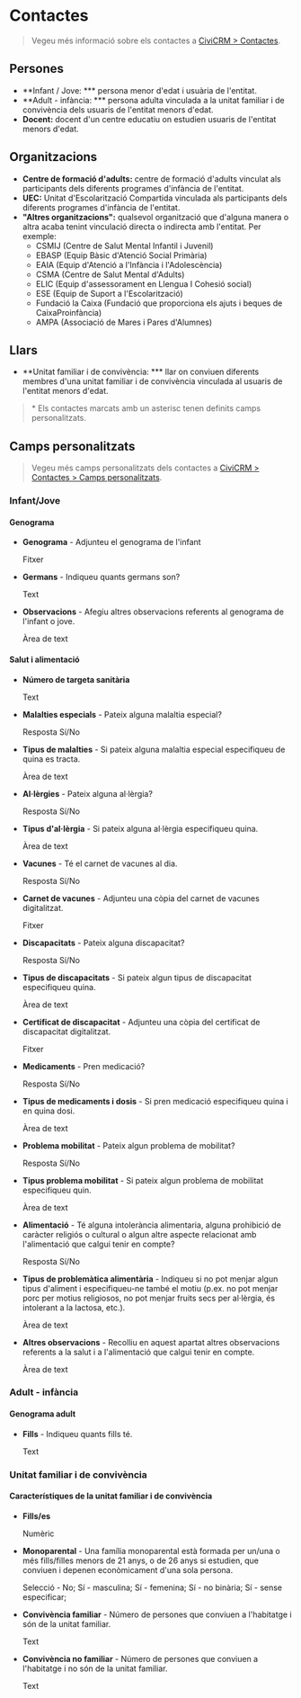 # Contactes

> Vegeu més informació sobre els contactes a [CiviCRM > Contactes](/civicrm/contactes/).

## Persones

- **Infant / Jove: **\* persona menor d'edat i usuària de l'entitat.
- **Adult - infància: **\* persona adulta vinculada a la unitat familiar i de convivència dels usuaris de l'entitat menors d'edat.
- **Docent:** docent d'un centre educatiu on estudien usuaris de l'entitat menors d'edat.

## Organitzacions

- **Centre de formació d'adults:** centre de formació d'adults vinculat als participants dels diferents programes d'infància de l'entitat.
- **UEC:** Unitat d'Escolarització Compartida vinculada als participants dels diferents programes d'infància de l'entitat.
- **"Altres organitzacions":** qualsevol organització que d'alguna manera o altra acaba tenint vinculació directa o indirecta amb l'entitat. Per exemple:
    - CSMIJ (Centre de Salut Mental Infantil i Juvenil)
    - EBASP (Equip Bàsic d'Atenció Social Primària)
    - EAIA (Equip d'Atenció a l'Infància i l'Adolescència)
    - CSMA (Centre de Salut Mental d'Adults)
    - ELIC (Equip d'assessorament en Llengua I Cohesió social)
    - ESE (Equip de Suport a l'Escolarització)
    - Fundació la Caixa (Fundació que proporciona els ajuts i beques de CaixaProinfància)
    - AMPA (Associació de Mares i Pares d'Alumnes)

## Llars

- **Unitat familiar i de convivència: **\* llar on conviuen diferents membres d'una unitat familiar i de convivència vinculada al usuaris de l'entitat menors d'edat.

> \* Els contactes marcats amb un asterisc tenen definits camps personalitzats.

## Camps personalitzats

> Vegeu més camps personalitzats dels contactes a [CiviCRM > Contactes > Camps personalitzats](/civicrm/contactes/#camps-personalitzats).

### Infant/Jove

#### Genograma

- **Genograma** - Adjunteu el genograma de l'infant

    Fitxer

- **Germans** - Indiqueu quants germans son?

    Text

- **Observacions** - Afegiu altres observacions referents al genograma de l'infant o jove.

    Àrea de text

#### Salut i alimentació

- **Número de targeta sanitària**

    Text

- **Malalties especials** - Pateix alguna malaltia especial?

    Resposta Sí/No

- **Tipus de malalties** - Si pateix alguna malaltia especial especifiqueu de quina es tracta.

    Àrea de text

- **Al·lèrgies** - Pateix alguna al·lèrgia?

    Resposta Sí/No

- **Tipus d'al·lèrgia**	- Si pateix alguna al·lèrgia especifiqueu quina.

    Àrea de text

- **Vacunes** - Té el carnet de vacunes al dia.

    Resposta Sí/No

- **Carnet de vacunes** - Adjunteu una còpia del carnet de vacunes digitalitzat.

    Fitxer

- **Discapacitats** - Pateix alguna discapacitat?

    Resposta Sí/No

- **Tipus de discapacitats** - Si pateix algun tipus de discapacitat especifiqueu quina.

    Àrea de text

- **Certificat de discapacitat** - Adjunteu una còpia del certificat de discapacitat digitalitzat.

    Fitxer

- **Medicaments** -	Pren medicació?

    Resposta Sí/No

- **Tipus de medicaments i dosis** - Si pren medicació especifiqueu quina i en quina dosi.

    Àrea de text

- **Problema mobilitat** - Pateix algun problema de mobilitat?

    Resposta Sí/No

- **Tipus problema mobilitat** - Si pateix algun problema de mobilitat especifiqueu quin.

    Àrea de text

- **Alimentació** - Té alguna intolerància alimentaria, alguna prohibició de caràcter religiós o cultural o algun altre aspecte relacionat amb l'alimentació que calgui tenir en compte?

    Resposta Sí/No

- **Tipus de problemàtica alimentària** - Indiqueu si no pot menjar algun tipus d'aliment i especifiqueu-ne també el motiu (p.ex. no pot menjar porc per motius religiosos, no pot menjar fruits secs per al·lèrgia, és intolerant a la lactosa, etc.).

    Àrea de text

- **Altres observacions** - Recolliu en aquest apartat altres observacions referents a la salut i a l'alimentació que calgui tenir en compte.

    Àrea de text

### Adult - infància

#### Genograma adult

- **Fills** - Indiqueu quants fills té.

    Text

### Unitat familiar i de convivència

#### Característiques de la unitat familiar i de convivència

- **Fills/es**

    Numèric

- **Monoparental** - Una família monoparental està formada per un/una o més fills/filles menors de 21 anys, o de 26 anys si estudien, que conviuen i depenen econòmicament d'una sola persona.

    Selecció - No; Sí - masculina; Sí - femenina; Sí - no binària; Sí - sense especificar;

- **Convivència familiar** - Número de persones que conviuen a l'habitatge i són de la unitat familiar.

    Text

- **Convivència no familiar** - Número de persones que conviuen a l'habitatge i no són de la unitat familiar.

    Text
